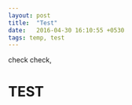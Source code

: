 ```yaml
---
layout: post
title:  "Test"
date:   2016-04-30 16:10:55 +0530
tags: temp, test
---
```


check check, 
# TEST